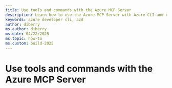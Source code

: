 ```yaml
---
title: Use tools and commands with the Azure MCP Server
description: Learn how to use the Azure MCP Server with Azure CLI and other tools.
keywords: azure developer cli, azd
author: diberry
ms.author: diberry
ms.date: 04/22/2025
ms.topic: how-to
ms.custom: build-2025
---
```


# Use tools and commands with the Azure MCP Server